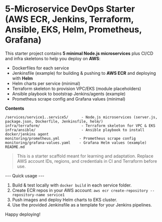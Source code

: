 # 5-Microservice DevOps Starter (AWS ECR, Jenkins, Terraform, Ansible, EKS, Helm, Prometheus, Grafana)

This starter project contains **5 minimal Node.js microservices** plus CI/CD and infra skeletons to help you deploy on **AWS**:
- Dockerfiles for each service
- Jenkinsfile (example) for building & pushing to **AWS ECR** and deploying with **Helm**
- Helm charts per service (minimal)
- Terraform skeleton to provision VPC/EKS (module placeholders)
- Ansible playbook to bootstrap Jenkins/agents (example)
- Prometheus scrape config and Grafana values (minimal)

**Contents**
```
/services/service1..service5/      - Node.js microservices (server.js, package.json, Dockerfile, Jenkinsfile, helm/)
infra/terraform/                   - Terraform skeleton for VPC & EKS
infra/ansible/                     - Ansible playbook to install docker/jenkins agent
monitoring/prometheus.yml         - Prometheus scrape config
monitoring/grafana-values.yaml    - Grafana Helm values (example)
README.md
```

> This is a starter scaffold meant for learning and adaptation. Replace AWS account IDs, regions, and credentials in CI and Terraform before use.

--- Quick usage ---
1. Build & test locally with `docker build` in each service folder.
2. Create ECR repos in your AWS account:
   `aws ecr create-repository --repository-name service1`
3. Push images and deploy Helm charts to EKS cluster.
4. Use the provided Jenkinsfile as a template for your Jenkins pipelines.

Happy deploying!